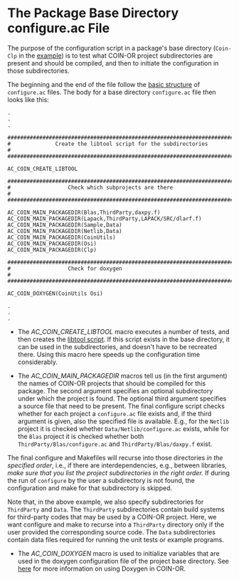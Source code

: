 


# The Package Base Directory configure.ac File

The purpose of the configuration script in a package's base directory (`Coin-Clp` in the [example](./user-directories)) is to test what COIN-OR project subdirectories are present and should be compiled, and then to initiate the configuration in those subdirectories.

The beginning and the end of the file follow the [basic structure](./pm-structure-config) of `configure.ac` files.  The body for a base directory `configure.ac` file then looks like this:

```
.
.
.

##############################################################################
#              Create the libtool script for the subdirectories             #
#############################################################################

AC_COIN_CREATE_LIBTOOL

#############################################################################
#                  Check which subprojects are there                        #
#############################################################################

AC_COIN_MAIN_PACKAGEDIR(Blas,ThirdParty,daxpy.f)
AC_COIN_MAIN_PACKAGEDIR(Lapack,ThirdParty,LAPACK/SRC/dlarf.f)
AC_COIN_MAIN_PACKAGEDIR(Sample,Data)
AC_COIN_MAIN_PACKAGEDIR(Netlib,Data)
AC_COIN_MAIN_PACKAGEDIR(CoinUtils)
AC_COIN_MAIN_PACKAGEDIR(Osi)
AC_COIN_MAIN_PACKAGEDIR(Clp)

#############################################################################
#                  Check for doxygen                                        #
#############################################################################

AC_COIN_DOXYGEN(CoinUtils Osi)

.
.
.
```

 * The *AC_COIN_CREATE_LIBTOOL* macro executes a number of tests, and then creates the [libtool script](./pm-autotools-intro#Libtool).  If this script exists in the base directory, it can be used in the subdirectories, and doesn't have to be recreated there.  Using this macro here speeds up the configuration time considerably.

 * The *AC_COIN_MAIN_PACKAGEDIR* macros tell us (in the first argument) the names of COIN-OR projects that should be compiled for this package. The second argument specifies an optional subdirectory under which the project is found. The optional third argument specifies a source file that need to be present.
 The final configure script checks whether for each project a `configure.ac` file exists and, if the third argument is given, also the specified file is available.
 E.g., for the `Netlib` project it is checked whether `Data/Netlib/configure.ac` exists,
 while for the `Blas` project it is checked whether both `ThirdParty/Blas/configure.ac` and `ThirdParty/Blas/daxpy.f` exist.

 The final configure and Makefiles will recurse into those directories _in the specified order_, i.e., if there are interdependencies, e.g., between libraries, *make sure that you list the project subdirectories in the right order.*  If during the run of `configure` by the user a subdirectory is not found, the configuration and make for that subdirectory is skipped.

 Note that, in the above example, we also specify subdirectories for `ThirdParty` and `Data`. The `ThirdParty` subdirectories contain build systems for third-party codes that may be used by a COIN-OR project. Here, we want configure and make to recurse into a `ThirdParty` directory only if the user provided the corresponding source code. The `Data` subdirectories contain data files required for running the unit tests or example programs.

 * The *AC_COIN_DOXYGEN* macro is used to initialize variables that are used in the doxygen configuration file of the project base directory. See [here](./pm-doxygen) for more information on using Doxygen in COIN-OR.